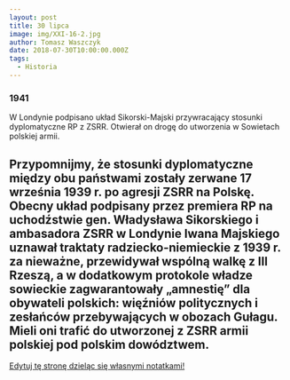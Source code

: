 ```yaml
---
layout: post
title: 30 lipca
image: img/XXI-16-2.jpg
author: Tomasz Waszczyk
date: 2018-07-30T10:00:00.000Z
tags:
  - Historia
---
```


### 1941

W Londynie podpisano układ Sikorski-Majski przywracający stosunki dyplomatyczne RP z ZSRR. Otwierał on drogę do utworzenia w Sowietach polskiej armii.

Przypomnijmy, że stosunki dyplomatyczne między obu państwami zostały zerwane 17 września 1939 r. po agresji ZSRR na Polskę. Obecny układ podpisany przez premiera RP na uchodźstwie gen. Władysława Sikorskiego i ambasadora ZSRR w Londynie Iwana Majskiego uznawał traktaty radziecko-niemieckie z 1939 r. za nieważne, przewidywał wspólną walkę z III Rzeszą, a w dodatkowym protokole władze sowieckie zagwarantowały „amnestię” dla obywateli polskich: więźniów politycznych i zesłańców przebywających w obozach Gułagu. Mieli oni trafić do utworzonej z ZSRR armii polskiej pod polskim dowództwem.
---

<a href="https://github.com/TomaszWaszczyk/historia.waszczyk.com/edit/master/src/content/july-1.md" target="_blank">Edytuj tę stronę dzieląc się własnymi notatkami!</a>